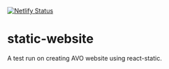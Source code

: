 [![Netlify Status](https://api.netlify.com/api/v1/badges/bc9fc59f-aac4-447f-8f02-ac001d64ce8b/deploy-status)](https://app.netlify.com/sites/avo-test-static-site/deploys)

# static-website

A test run on creating AVO website using react-static.
